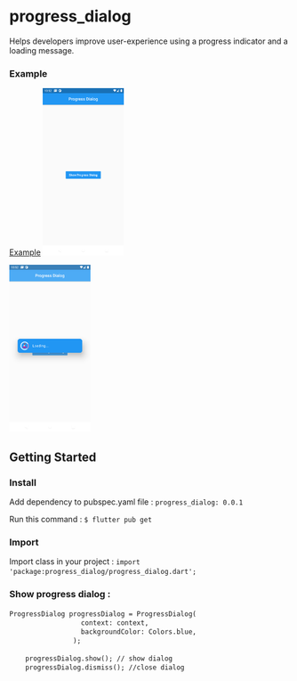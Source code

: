 # progress_dialog

Helps developers improve user-experience using a progress indicator and a loading message.

### Example
[Example](https://github.com/asadamatic/Progress-Dialog/blob/master/example/example.dart)
<Img src="closed.png" height="300em" />

<Img src="open.png" height="300em" />

## Getting Started
 ### Install
Add dependency to pubspec.yaml file :
`progress_dialog: 0.0.1`

Run this command :
`$ flutter pub get`

### Import
Import class in your project :
`import 'package:progress_dialog/progress_dialog.dart';`

### Show progress dialog :

```
ProgressDialog progressDialog = ProgressDialog(
                  context: context,
                  backgroundColor: Colors.blue,
                );

	progressDialog.show(); // show dialog
	progressDialog.dismiss(); //close dialog
```
